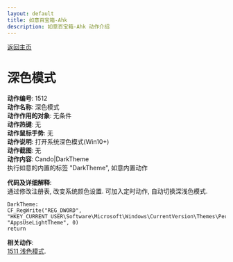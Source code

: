 ```yaml
---
layout: default
title: 如意百宝箱-Ahk
description: 如意百宝箱-Ahk 动作介绍
---
```

<link rel="stylesheet" href="../actions/css/atom-one-light.min.css">
<script src="../actions/js/highlight.min.js"></script>
<script>hljs.highlightAll();</script>

[返回主页](../index.md)

# [](#header-2) 深色模式

**动作编号**: 1512  
**动作名称**: 深色模式  
**动作作用的对象**: 无条件  
**动作热键**: 无  
**动作鼠标手势**: 无  
**动作说明**: 打开系统深色模式(Win10+)  
**动作截图**: 无  
**动作内容**: Cando|DarkTheme  
执行如意的内置的标签 "DarkTheme", 如意内置动作  

**代码及详细解释**:  
通过修改注册表, 改变系统颜色设置. 可加入定时动作, 自动切换深浅色模式.  

```Autohotkey
DarkTheme:
CF_RegWrite("REG_DWORD", "HKEY_CURRENT_USER\Software\Microsoft\Windows\CurrentVersion\Themes\Personalize", "AppsUseLightTheme", 0)
return
```

**相关动作**:  
[1511 浅色模式](1511.md).  
